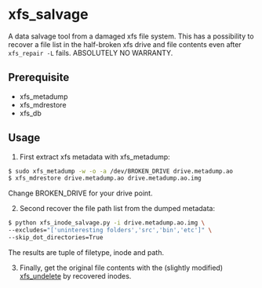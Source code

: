 # xfs_salvage
A data salvage tool from a damaged xfs file system. This has a possibility to recover a file list in the half-broken xfs drive and file contents even after `xfs_repair -L` fails.  ABSOLUTELY NO WARRANTY.

## Prerequisite
- xfs_metadump
- xfs_mdrestore
- xfs_db

## Usage
1. First extract xfs metadata with xfs_metadump:
```sh
$ sudo xfs_metadump -w -o -a /dev/BROKEN_DRIVE drive.metadump.ao
$ xfs_mdrestore drive.metadump.ao drive.metadump.ao.img
```
Change BROKEN_DRIVE for your drive point.

2. Second recover the file path list from the dumped metadata:
```sh
$ python xfs_inode_salvage.py -i drive.metadump.ao.img \
--excludes="['uninteresting folders','src','bin','etc']" \
--skip_dot_directories=True
```
The results are tuple of filetype, inode and path.

3. Finally, get the original file contents with the (slightly modified) [xfs_undelete](https://github.com/shuheikurita/xfs_undelete) by recovered inodes.
